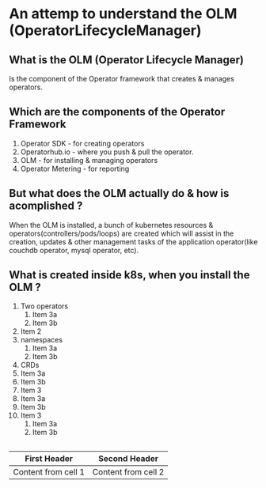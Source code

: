 
# An attemp to understand the OLM (OperatorLifecycleManager)


## What is the  OLM (Operator Lifecycle Manager)
Is the component of the Operator framework that creates & manages operators.

## Which are the components of the Operator Framework
1. Operator SDK - for creating operators
1. Operatorhub.io - where you push & pull the operator.
1. OLM - for installing & managing operators
1. Operator Metering - for reporting

## But what does the OLM actually do & how is acomplished ?
When the OLM is installed, a bunch of kubernetes resources & operators(controllers/pods/loops) are created which will assist in the creation, updates & other management tasks of the application operator(like couchdb operator, mysql operator, etc).

##

## What is created inside k8s, when you install the OLM ?
1. Two operators
   1. Item 3a
   1. Item 3b
1. Item 2
1. namespaces
   1. Item 3a
   1. Item 3b
 1. CRDs
   1. Item 3a
   1. Item 3b
 1. Item 3
   1. Item 3a
   1. Item 3b
1. Item 3
   1. Item 3a
   1. Item 3b

##
##

First Header | Second Header
------------ | -------------
Content from cell 1 | Content from cell 2

